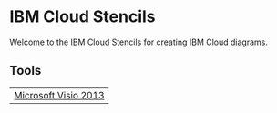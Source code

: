 # IBM Cloud Stencils

Welcome to the IBM Cloud Stencils for creating IBM Cloud diagrams.

## Tools

| |
| :---: |
| [Microsoft Visio 2013](visio/visio.md) | 

